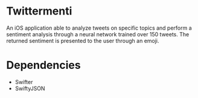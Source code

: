 # Twittermenti
An iOS application able to analyze tweets on specific topics and perform a sentiment analysis through a neural network trained
over 150 tweets. The returned sentiment is presented to the user through an emoji.

# Dependencies
* Swifter
* SwiftyJSON
